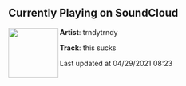 ## Currently Playing on SoundCloud

[<img align="left" width="100" src="https://i1.sndcdn.com/artworks-kY4uLpQGsdPHK1x3-Fr1nnQ-t500x500.jpg">](https://soundcloud.com/trndytrndy/this-sucks)

**Artist**: trndytrndy 

**Track**: this sucks

Last updated at 04/29/2021 08:23

